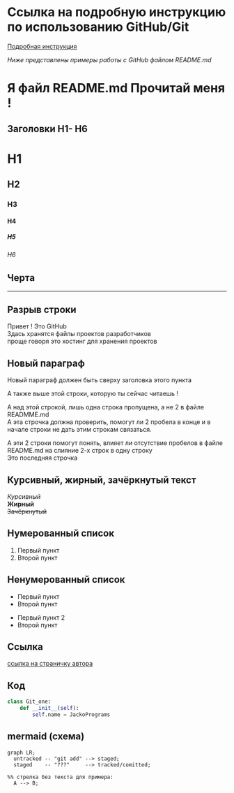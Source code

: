 # Ссылка на подробную инструкцию по использованию GitHub/Git
[Подробная инструкция](https://bloom-visor-8d3.notion.site/Git-GitHub-c4224c5f292f44d1a101101222d22dad?pvs=4 "Шпаргалка по GitHub/Git")

*Ниже представлены примеры работы с GitHub файлом README.md*


# Я файл README.md Прочитай меня !
## Заголовки H1- H6

# H1
## H2
### H3
#### H4
##### H5
###### H6

## Черта
---

## Разрыв строки
Привет ! Это GitHub <br>
Здась хранятся файлы проектов разработчиков<br>
проще говоря это хостинг для хранения проектов


## Новый параграф
Новый параграф должен быть сверху заголовка этого пункта


А также выше этой строки, которую ты сейчас читаешь !

А над этой строкой, лишь одна строка пропущена, а не 2 в файле READMME.md  
А эта строчка должна проверить, помогут ли 2 пробела в конце и в начале строки не дать этим строкам связаться.

А эти 2 строки помогут понять, влияет ли отсутствие пробелов в файле
README.md на слияние 2-х строк в одну строку<br>
Это последняя строчка

## Курсивный, жирный, зачёркнутый текст
*Курсивный*<br>
**Жирный**<br>
~~Зачёркнутый~~

## Нумерованный список
1. Первый пункт
2. Второй пункт

## Ненумерованный список
* Первый пункт
* Второй пункт<br>
- Первый пункт 2
- Второй пункт

## Ссылка
[ссылка на страничку автора](https://github.com/JackoPrograms "JackoPrograms-программист")

## Код
```python
class Git_one:
    def __init__(self):
        self.name = JackoPrograms
```

## mermaid (схема)
```mermaid
graph LR;
  untracked -- "git add" --> staged;
  staged    -- "???"     --> tracked/comitted;

%% стрелка без текста для примера: 
  A --> B;
```